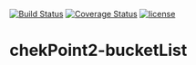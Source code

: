 [![Build Status](https://travis-ci.org/kwahalf/chekPoint2-bucketList)](https://travis-ci.org/kwahalf/chekPoint2-bucketList.svg?branch=develop)
[![Coverage Status](https://coveralls.io/repos/github/kwahalf/chekPoint2-bucketList/badge.svg?branch=develop)](https://coveralls.io/github/kwahalf/chekPoint2-bucketList?branch=develop)
[![license](https://img.shields.io/github/license/mashape/apistatus.svg)](https://opensource.org/licenses/MIT)
# chekPoint2-bucketList

